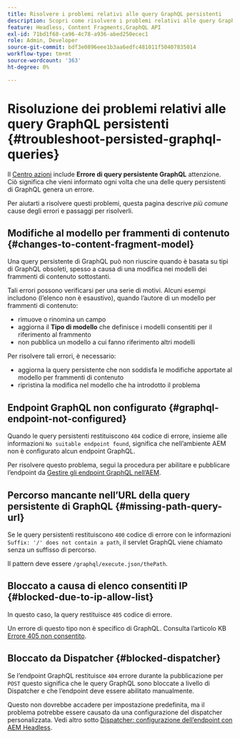 ```yaml
---
title: Risolvere i problemi relativi alle query GraphQL persistenti
description: Scopri come risolvere i problemi relativi alle query GraphQL persistenti in Adobe Experience Manager as a Cloud Service.
feature: Headless, Content Fragments,GraphQL API
exl-id: 71bd1f68-ca96-4c78-a936-abed250ecec1
role: Admin, Developer
source-git-commit: bdf3e0896eee1b3aa6edfc481011f50407835014
workflow-type: tm+mt
source-wordcount: '363'
ht-degree: 0%

---
```


# Risoluzione dei problemi relativi alle query GraphQL persistenti {#troubleshoot-persisted-graphql-queries}

Il [Centro azioni](/help/operations/actions-center.md) include **Errore di query persistente GraphQL** attenzione. Ciò significa che vieni informato ogni volta che una delle query persistenti di GraphQL genera un errore.

Per aiutarti a risolvere questi problemi, questa pagina descrive *più comune* cause degli errori e passaggi per risolverli.

## Modifiche al modello per frammenti di contenuto {#changes-to-content-fragment-model}

Una query persistente di GraphQL può non riuscire quando è basata su tipi di GraphQL obsoleti, spesso a causa di una modifica nei modelli dei frammenti di contenuto sottostanti.

Tali errori possono verificarsi per una serie di motivi. Alcuni esempi includono (l’elenco non è esaustivo), quando l’autore di un modello per frammenti di contenuto:

* rimuove o rinomina un campo
* aggiorna il **Tipo di modello** che definisce i modelli consentiti per il riferimento al frammento
* non pubblica un modello a cui fanno riferimento altri modelli

Per risolvere tali errori, è necessario:

* aggiorna la query persistente che non soddisfa le modifiche apportate al modello per frammenti di contenuto
* ripristina la modifica nel modello che ha introdotto il problema

## Endpoint GraphQL non configurato {#graphql-endpoint-not-configured}

Quando le query persistenti restituiscono `404` codice di errore, insieme alle informazioni `No suitable endpoint found`, significa che nell’ambiente AEM non è configurato alcun endpoint GraphQL.

Per risolvere questo problema, segui la procedura per abilitare e pubblicare l’endpoint da [Gestire gli endpoint GraphQL nell’AEM](/help/headless/graphql-api/graphql-endpoint.md).

## Percorso mancante nell’URL della query persistente di GraphQL {#missing-path-query-url}

Se le query persistenti restituiscono `400` codice di errore con le informazioni `Suffix: '/' does not contain a path`, il servlet GraphQL viene chiamato senza un suffisso di percorso.

Il pattern deve essere `/graphql/execute.json/thePath`.

## Bloccato a causa di elenco consentiti IP {#blocked-due-to-ip-allow-list}

In questo caso, la query restituisce `405` codice di errore.

Un errore di questo tipo non è specifico di GraphQL. Consulta l’articolo KB [Errore 405 non consentito](https://experienceleague.adobe.com/en/docs/experience-cloud-kcs/kbarticles/ka-20824).

## Bloccato da Dispatcher {#blocked-dispatcher}

Se l’endpoint GraphQL restituisce `404` errore durante la pubblicazione per `POST` questo significa che le query GraphQL sono bloccate a livello di Dispatcher e che l’endpoint deve essere abilitato manualmente.

Questo non dovrebbe accadere per impostazione predefinita, ma il problema potrebbe essere causato da una configurazione del dispatcher personalizzata. Vedi altro sotto [Dispatcher: configurazione dell’endpoint con AEM Headless](/help/headless/deployment/dispatcher.md).
